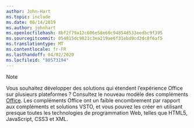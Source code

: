 ```yaml
---
author: John-Hart
ms.topic: include
ms.date: 08/14/2019
ms.author: johnhart
ms.openlocfilehash: 8bf2f79a12c606e58e60c94854d533eedbc9f395
ms.sourcegitcommit: 054815dc9821c3ea219ae6f31ebd9cd2dc8f6af5
ms.translationtype: MT
ms.contentlocale: fr-FR
ms.lasthandoff: 04/02/2020
ms.locfileid: "80573194"
---
```

> [!NOTE]
> Vous souhaitez développer des solutions qui étendent l’expérience Office sur plusieurs plateformes ? Consultez le nouveau modèle des compléments [Office](/office/dev/add-ins/). Les compléments Office ont un faible encombrement par rapport aux compléments et solutions VSTO, et vous pouvez les créer en utilisant presque toutes les technologies de programmation Web, telles que HTML5, JavaScript, CSS3 et XML.